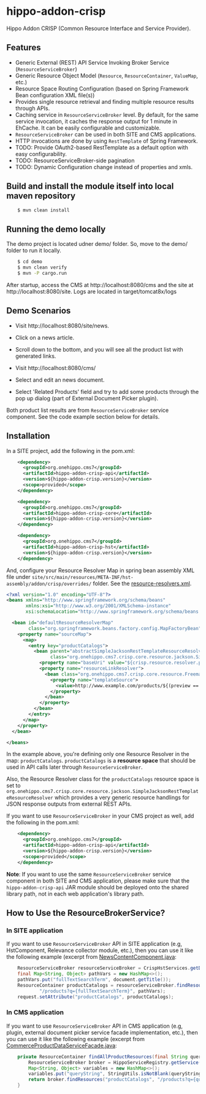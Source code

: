 # hippo-addon-crisp

Hippo Addon CRISP (Common Resource Interface and Service Provider).

## Features

- Generic External (REST) API Service Invoking Broker Service (```ResourceServiceBroker```)
- Generic Resource Object Model (```Resource```, ```ResourceContainer```, ```ValueMap```, etc.)
- Resource Space Routing Configuration (based on Spring Framework Bean configuration XML file(s))
- Provides single resource retrieval and finding multiple resource results through APIs.
- Caching service in ```ResourceServiceBroker``` level. By default, for the same service invocation, it caches
  the response output for 1 minute in EhCache. It can be easily configurable and customizable.
- ```ResourceServiceBroker``` can be used in both SITE and CMS applications.
- HTTP invocations are done by using ```RestTemplate``` of Spring Framework.
- TODO: Provide OAuth2-based RestTemplate as a default option with easy configurability.
- TODO: ResourceServiceBroker-side pagination
- TODO: Dynamic Configuration change instead of properties and xmls.

## Build and install the module itself into local maven repository

```bash
    $ mvn clean install
```

## Running the demo locally

The demo project is located udner demo/ folder. So, move to the demo/ folder to run it locally.

```bash
    $ cd demo
    $ mvn clean verify
    $ mvn -P cargo.run
```

After startup, access the CMS at http://localhost:8080/cms and the site at http://localhost:8080/site.
Logs are located in target/tomcat8x/logs

## Demo Scenarios

- Visit http://localhost:8080/site/news.
- Click on a news article.
- Scroll down to the bottom, and you will see all the product list with generated links.

- Visit http://localhost:8080/cms/
- Select and edit an news document.
- Select 'Related Products' field and try to add some products through the pop up dialog (part of External Document Picker plugin).

Both product list results are from ```ResourceServiceBroker``` service component. See the code example section below for details.

## Installation

In a SITE project, add the following in the pom.xml:

```xml
    <dependency>
      <groupId>org.onehippo.cms7</groupId>
      <artifactId>hippo-addon-crisp-api</artifactId>
      <version>${hippo-addon-crisp.version}</version>
      <scope>provided</scope>
    </dependency>

    <dependency>
      <groupId>org.onehippo.cms7</groupId>
      <artifactId>hippo-addon-crisp-core</artifactId>
      <version>${hippo-addon-crisp.version}</version>
    </dependency>

    <dependency>
      <groupId>org.onehippo.cms7</groupId>
      <artifactId>hippo-addon-crisp-hst</artifactId>
      <version>${hippo-addon-crisp.version}</version>
    </dependency>
```

And, configure your Resource Resolver Map in spring bean assembly XML file
under ```site/src/main/resources/META-INF/hst-assembly/addon/crisp/overrides/``` folder.
See the [resource-resolvers.xml](demo/site/src/main/resources/META-INF/hst-assembly/addon/crisp/overrides/resource-resolvers.xml).

```xml
<?xml version="1.0" encoding="UTF-8"?>
<beans xmlns="http://www.springframework.org/schema/beans"
       xmlns:xsi="http://www.w3.org/2001/XMLSchema-instance"
       xsi:schemaLocation="http://www.springframework.org/schema/beans http://www.springframework.org/schema/beans/spring-beans-4.1.xsd">

  <bean id="defaultResourceResolverMap"
        class="org.springframework.beans.factory.config.MapFactoryBean">
    <property name="sourceMap">
      <map>
        <entry key="productCatalogs">
          <bean parent="abstractSimpleJacksonRestTemplateResourceResolver"
                class="org.onehippo.cms7.crisp.core.resource.jackson.SimpleJacksonRestTemplateResourceResolver">
            <property name="baseUri" value="${crisp.resource.resolver.productCatalogs.baseUri}" />
            <property name="resourceLinkResolver">
              <bean class="org.onehippo.cms7.crisp.core.resource.FreemarkerTemplateResourceLinkResolver">
                <property name="templateSource">
                  <value>http://www.example.com/products/${(preview == "true")?then("staging", "current")}/sku/${resource.valueMap['SKU']!"unknown"}/overview.html</value>
                </property>
              </bean>
            </property>
          </bean>
        </entry>
      </map>
    </property>
  </bean>

</beans>
```

In the example above, you're defining only one Resource Resolver in the map: ```productCatalogs```.
```productCatalogs``` is a **resource space** that should be used in API calls later through ```ResourceServiceBroker```.

Also, the Resource Resolver class for the ```productCatalogs``` resource space is set to
```org.onehippo.cms7.crisp.core.resource.jackson.SimpleJacksonRestTemplateResourceResolver``` which provides a
very generic resource handlings for JSON response outputs from external REST APIs.

If you want to use ```ResourceServiceBroker``` in your CMS project as well, add the following in the pom.xml:

```xml
    <dependency>
      <groupId>org.onehippo.cms7</groupId>
      <artifactId>hippo-addon-crisp-api</artifactId>
      <version>${hippo-addon-crisp.version}</version>
      <scope>provided</scope>
    </dependency>
```

**Note**: If you want to use the same ```ResourceServiceBroker``` service component in both SITE and CMS application,
please make sure that the ```hippo-addon-crisp-api``` JAR module should be deployed onto the shared library path, not in each web application's library path.

## How to Use the ResourceBrokerService?

### In SITE application

If you want to use ```ResourceServiceBroker``` API in SITE application (e.g, HstComponent, Relevance collector module, etc.),
then you can use it like the following example (excerpt from [NewsContentComponent.java](demo/site/src/main/java/org/onehippo/cms7/crisp/demo/components/NewsContentComponent.java):

```java
    ResourceServiceBroker resourceServiceBroker = CrispHstServices.getDefaultResourceServiceBroker();
    final Map<String, Object> pathVars = new HashMap<>();
    pathVars.put("fullTextSearchTerm", document.getTitle());
    ResourceContainer productCatalogs = resourceServiceBroker.findResources(RESOURCE_SPACE_PRODUCT_CATALOG,
            "/products?q={fullTextSearchTerm}", pathVars);
    request.setAttribute("productCatalogs", productCatalogs);
```

### In CMS application

If you want to use ```ResourceServiceBroker``` API in CMS application (e.g, plugin, external document picker
service facade implementation, etc.), then you can use it like the following example
(excerpt from [CommerceProductDataServiceFacade.java](demo/cms/src/main/java/org/onehippo/cms7/crisp/demo/cms/plugin/CommerceProductDataServiceFacade.java):

```java
    private ResourceContainer findAllProductResources(final String queryString) {
        ResourceServiceBroker broker = HippoServiceRegistry.getService(ResourceServiceBroker.class);
        Map<String, Object> variables = new HashMap<>();
        variables.put("queryString", StringUtils.isNotBlank(queryString) ? queryString : "");
        return broker.findResources("productCatalogs", "/products?q={queryString}", variables);
    }
```
